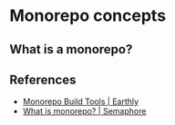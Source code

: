 # Monorepo concepts

## What is a monorepo?


## References
- [Monorepo Build Tools | Earthly](https://earthly.dev/blog/monorepo-tools/)
- [What is monorepo? | Semaphore](https://semaphoreci.com/blog/what-is-monorepo)

